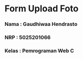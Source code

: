 # Form Upload Foto

### Nama : Gaudhiwaa Hendrasto

### NRP : 5025201066

### Kelas : Pemrograman Web C
